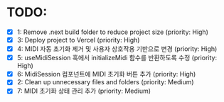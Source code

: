 # TODO:

- [x] 1: Remove .next build folder to reduce project size (priority: High)
- [x] 3: Deploy project to Vercel (priority: High)
- [x] 4: MIDI 자동 초기화 제거 및 사용자 상호작용 기반으로 변경 (priority: High)
- [x] 5: useMidiSession 훅에서 initializeMidi 함수를 반환하도록 수정 (priority: High)
- [x] 6: MidiSession 컴포넌트에 MIDI 초기화 버튼 추가 (priority: High)
- [x] 2: Clean up unnecessary files and folders (priority: Medium)
- [x] 7: MIDI 초기화 상태 관리 추가 (priority: Medium)
